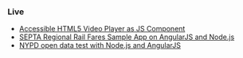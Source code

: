 <h3>Live</h3>
<ul>
<li><a href="https://accessible-html5-player.herokuapp.com/" target="blank">Accessible HTML5 Video Player as JS Component</a></li>
<li><a href="http://septa1.herokuapp.com/" target="blank">SEPTA Regional Rail Fares Sample App on AngularJS and Node.js</a></li>
<li><a href="http://nypd1.herokuapp.com/" target="blank">NYPD open data test with Node.js and AngularJS</a></li>
</ul>
